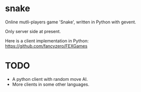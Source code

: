 snake
=====

Online mutli-players game 'Snake', written in Python with gevent.

Only server side at present.

Here is a client implementation in Python:
https://github.com/fancyzero/FEXGames

TODO
====
* A python client with random move AI.
* More clients in some other languages.
